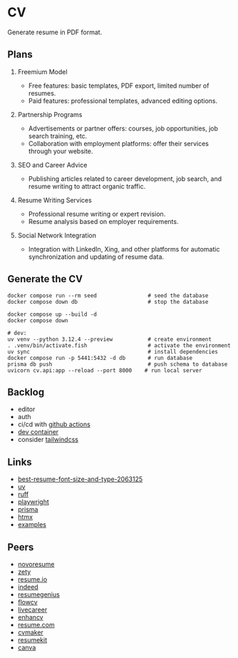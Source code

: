 <!-- markdownlint-disable MD022 MD031 MD032 -->
# CV

Generate resume in PDF format.

## Plans

1. Freemium Model
    - Free features: basic templates, PDF export, limited number of resumes.
    - Paid features: professional templates, advanced editing options.

2. Partnership Programs
    - Advertisements or partner offers: courses, job opportunities, job search training, etc.
    - Collaboration with employment platforms: offer their services through your website.

3. SEO and Career Advice
    - Publishing articles related to career development, job search, and resume writing to attract organic traffic.

4. Resume Writing Services
    - Professional resume writing or expert revision.
    - Resume analysis based on employer requirements.

5. Social Network Integration
    - Integration with LinkedIn, Xing, and other platforms for automatic synchronization and updating of resume data.

## Generate the CV

```shell
docker compose run --rm seed                # seed the database
docker compose down db                      # stop the database

docker compose up --build -d
docker compose down

# dev:
uv venv --python 3.12.4 --preview           # create environment
. .venv/bin/activate.fish                   # activate the environment
uv sync                                     # install dependencies
docker compose run -p 5441:5432 -d db       # run database
prisma db push                              # push schema to database
uvicorn cv.api:app --reload --port 8000    # run local server
```

## Backlog

- editor
- auth
- ci/cd with [github actions](https://docs.github.com/en/actions)
- [dev container](https://code.visualstudio.com/docs/devcontainers/containers)
- consider [tailwindcss](https://tailwindcss.com/)

## Links

- [best-resume-font-size-and-type-2063125](https://www.thebalancecareers.com/best-resume-font-size-and-type-2063125)
- [uv](https://docs.astral.sh/uv/)
- [ruff](https://docs.astral.sh/ruff/)
- [playwright](https://playwright.dev/python/)
- [prisma](https://prisma-client-py.readthedocs.io)
- [htmx](https://htmx.org/)
- [examples](https://github.com/marty331/fasthtmx/)

## Peers

- [novoresume](https://novoresume.com/)
- [zety](https://zety.com/resume-builder)
- [resume.io](https://resume.io/)
- [indeed](https://www.indeed.com/create-resume/)
- [resumegenius](https://resumegenius.com/)
- [flowcv](https://flowcv.com/)
- [livecareer](https://www.livecareer.com/resume/builder)
- [enhancv](https://enhancv.com/resume-builder/)
- [resume.com](https://www.resume.com/)
- [cvmaker](https://www.cvmaker.com/)
- [resumekit](https://resumekit.com/)
- [canva](https://www.canva.com/create/resumes/)
